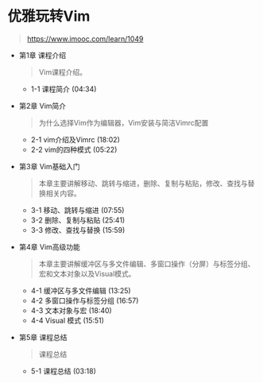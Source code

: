 # 优雅玩转Vim

> https://www.imooc.com/learn/1049

+ 第1章 课程介绍
  > Vim课程介绍。
  + 1-1 课程简介 (04:34)

+ 第2章 Vim简介
  > 为什么选择Vim作为编辑器，Vim安装与简洁Vimrc配置
  + 2-1 vim介绍及Vimrc (18:02)
  + 2-2 vim的四种模式 (05:22)

+ 第3章 Vim基础入门
  > 本章主要讲解移动、跳转与缩进，删除、复制与粘贴，修改、查找与替换相关内容。
  + 3-1 移动、跳转与缩进 (07:55)
  + 3-2 删除、复制与粘贴 (25:41)
  + 3-3 修改、查找与替换 (15:59)

+ 第4章 Vim高级功能
  > 本章主要讲解缓冲区与多文件编辑、多窗口操作（分屏）与标签分组、宏和文本对象以及Visual模式。
  + 4-1 缓冲区与多文件编辑 (13:25)
  + 4-2 多窗口操作与标签分组 (16:57)
  + 4-3 文本对象与宏 (18:40)
  + 4-4 Visual 模式 (15:51)

+ 第5章 课程总结
  > 课程总结
  + 5-1 课程总结 (03:18)
